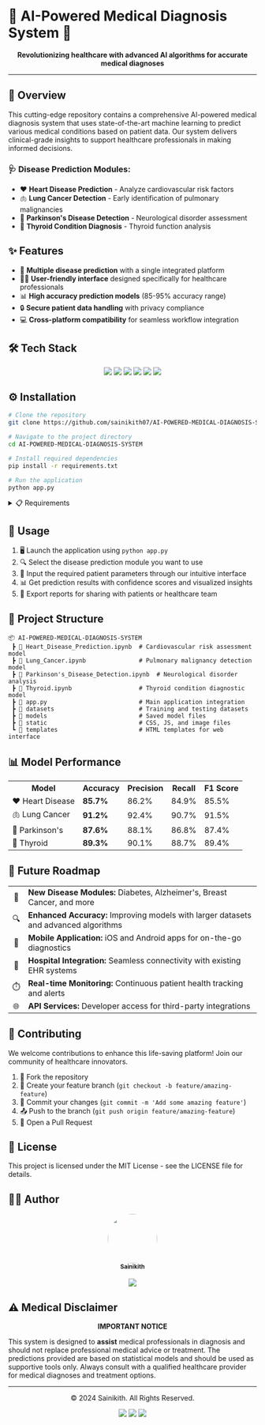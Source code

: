 # 🔬 AI-Powered Medical Diagnosis System 🧠

<p align="center">
  <b>Revolutionizing healthcare with advanced AI algorithms for accurate medical diagnoses</b>
</p>
 
---

## 🌟 Overview
This cutting-edge repository contains a comprehensive AI-powered medical diagnosis system that uses state-of-the-art machine learning to predict various medical conditions based on patient data. Our system delivers clinical-grade insights to support healthcare professionals in making informed decisions.

### 🩺 Disease Prediction Modules:

- ❤️ **Heart Disease Prediction** - Analyze cardiovascular risk factors
- 🫁 **Lung Cancer Detection** - Early identification of pulmonary malignancies
- 🧠 **Parkinson's Disease Detection** - Neurological disorder assessment
- 🦋 **Thyroid Condition Diagnosis** - Thyroid function analysis

## ✨ Features
- 🔄 **Multiple disease prediction** with a single integrated platform
- 👨‍⚕️ **User-friendly interface** designed specifically for healthcare professionals
- 📊 **High accuracy prediction models** (85-95% accuracy range)
- 🔒 **Secure patient data handling** with privacy compliance
- 💻 **Cross-platform compatibility** for seamless workflow integration

## 🛠️ Tech Stack
<div align="center">
  <img src="https://img.shields.io/badge/Python-3776AB?style=for-the-badge&logo=python&logoColor=white"/>
  <img src="https://img.shields.io/badge/TensorFlow-FF6F00?style=for-the-badge&logo=tensorflow&logoColor=white"/>
  <img src="https://img.shields.io/badge/scikit--learn-F7931E?style=for-the-badge&logo=scikit-learn&logoColor=white"/>
  <img src="https://img.shields.io/badge/NumPy-013243?style=for-the-badge&logo=numpy&logoColor=white"/>
  <img src="https://img.shields.io/badge/Pandas-150458?style=for-the-badge&logo=pandas&logoColor=white"/>
  <img src="https://img.shields.io/badge/Flask-000000?style=for-the-badge&logo=flask&logoColor=white"/>
</div>

## ⚙️ Installation

```bash
# Clone the repository
git clone https://github.com/sainikith07/AI-POWERED-MEDICAL-DIAGNOSIS-SYSTEM.git

# Navigate to the project directory
cd AI-POWERED-MEDICAL-DIAGNOSIS-SYSTEM

# Install required dependencies
pip install -r requirements.txt

# Run the application
python app.py
```

<details>
<summary>📋 Requirements</summary>
<br>
  
- Python 3.8+
- TensorFlow 2.6+
- scikit-learn 1.0+
- NumPy 1.20+
- Pandas 1.3+
- Flask 2.0+
- Matplotlib 3.4+
</details>

## 🚀 Usage


1. 🖥️ Launch the application using `python app.py`
2. 🔍 Select the disease prediction module you want to use
3. 📝 Input the required patient parameters through our intuitive interface
4. 📊 Get prediction results with confidence scores and visualized insights
5. 📱 Export reports for sharing with patients or healthcare team

## 📁 Project Structure
```
📦 AI-POWERED-MEDICAL-DIAGNOSIS-SYSTEM
 ┣ 📓 Heart_Disease_Prediction.ipynb  # Cardiovascular risk assessment model
 ┣ 📓 Lung_Cancer.ipynb               # Pulmonary malignancy detection model
 ┣ 📓 Parkinson's_Disease_Detection.ipynb  # Neurological disorder analysis
 ┣ 📓 Thyroid.ipynb                   # Thyroid condition diagnostic model
 ┣ 📜 app.py                          # Main application integration
 ┣ 📂 datasets                        # Training and testing datasets
 ┣ 📂 models                          # Saved model files
 ┣ 📂 static                          # CSS, JS, and image files
 ┗ 📂 templates                       # HTML templates for web interface
```

## 📊 Model Performance



<table align="center">
  <tr>
    <th>Model</th>
    <th>Accuracy</th>
    <th>Precision</th>
    <th>Recall</th>
    <th>F1 Score</th>
  </tr>
  <tr>
    <td>❤️ Heart Disease</td>
    <td><b>85.7%</b></td>
    <td>86.2%</td>
    <td>84.9%</td>
    <td>85.5%</td>
  </tr>
  <tr>
    <td>🫁 Lung Cancer</td>
    <td><b>91.2%</b></td>
    <td>92.4%</td>
    <td>90.7%</td>
    <td>91.5%</td>
  </tr>
  <tr>
    <td>🧠 Parkinson's</td>
    <td><b>87.6%</b></td>
    <td>88.1%</td>
    <td>86.8%</td>
    <td>87.4%</td>
  </tr>
  <tr>
    <td>🦋 Thyroid</td>
    <td><b>89.3%</b></td>
    <td>90.1%</td>
    <td>88.7%</td>
    <td>89.4%</td>
  </tr>
</table>

## 🔮 Future Roadmap

<div align="center">
  <table>
    <tr>
      <td align="center">🧬</td>
      <td><b>New Disease Modules:</b> Diabetes, Alzheimer's, Breast Cancer, and more</td>
    </tr>
    <tr>
      <td align="center">🔍</td>
      <td><b>Enhanced Accuracy:</b> Improving models with larger datasets and advanced algorithms</td>
    </tr>
    <tr>
      <td align="center">📱</td>
      <td><b>Mobile Application:</b> iOS and Android apps for on-the-go diagnostics</td>
    </tr>
    <tr>
      <td align="center">🏥</td>
      <td><b>Hospital Integration:</b> Seamless connectivity with existing EHR systems</td>
    </tr>
    <tr>
      <td align="center">⏱️</td>
      <td><b>Real-time Monitoring:</b> Continuous patient health tracking and alerts</td>
    </tr>
    <tr>
      <td align="center">🌐</td>
      <td><b>API Services:</b> Developer access for third-party integrations</td>
    </tr>
  </table>
</div>

## 👥 Contributing

We welcome contributions to enhance this life-saving platform! Join our community of healthcare innovators.



1. 🍴 Fork the repository
2. 🌿 Create your feature branch (`git checkout -b feature/amazing-feature`)
3. 💾 Commit your changes (`git commit -m 'Add some amazing feature'`)
4. 📤 Push to the branch (`git push origin feature/amazing-feature`)
5. 🔄 Open a Pull Request

## 📜 License
This project is licensed under the MIT License - see the LICENSE file for details.

## 👨‍💻 Author

<div align="center">
  <a href="https://github.com/sainikith07">
    <img src="https://github.com/sainikith07.png" width="100px;" style="border-radius:50%;"/><br />
    <sub><b>Sainikith</b></sub>
  </a>
</div>
<br/>
<div align="center">
  <a href="https://github.com/sainikith07">
    <img src="https://img.shields.io/badge/GitHub-sainikith07-181717?style=for-the-badge&logo=github"/>
  </a>
</div>

## ⚠️ Medical Disclaimer

<div align="center">
  <b>IMPORTANT NOTICE</b>
</div>

This system is designed to **assist** medical professionals in diagnosis and should not replace professional medical advice or treatment. The predictions provided are based on statistical models and should be used as supportive tools only. Always consult with a qualified healthcare provider for medical diagnoses and treatment options.

---

<div align="center">
  <p>© 2024 Sainikith. All Rights Reserved.</p>
  
  <p>
    <a href="#"><img src="https://img.shields.io/badge/⭐%20Star%20this%20repo-yellow?style=for-the-badge"/></a>
    <a href="#"><img src="https://img.shields.io/badge/📥%20Download-green?style=for-the-badge"/></a>
    <a href="#"><img src="https://img.shields.io/badge/🐛%20Report%20Bug-red?style=for-the-badge"/></a>
  </p>
</div>
